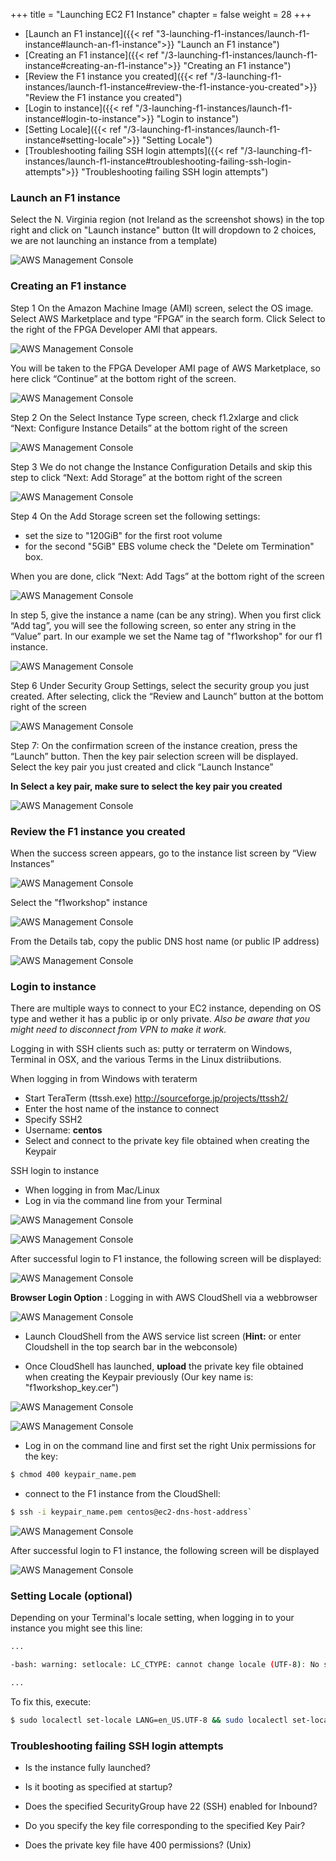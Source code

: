+++
title = "Launching EC2 F1 Instance"
chapter = false
weight = 28
+++

- [Launch an F1 instance]({{< ref "3-launching-f1-instances/launch-f1-instance#launch-an-f1-instance">}} "Launch an F1 instance")
- [Creating an F1 instance]({{< ref "/3-launching-f1-instances/launch-f1-instance#creating-an-f1-instance">}} "Creating an F1 instance")
- [Review the F1 instance you created]({{< ref "/3-launching-f1-instances/launch-f1-instance#review-the-f1-instance-you-created">}} "Review the F1 instance you created")
- [Login to instance]({{< ref "/3-launching-f1-instances/launch-f1-instance#login-to-instance">}} "Login to instance")
- [Setting Locale]({{< ref "/3-launching-f1-instances/launch-f1-instance#setting-locale">}} "Setting Locale")
- [Troubleshooting failing SSH login attempts]({{< ref "/3-launching-f1-instances/launch-f1-instance#troubleshooting-failing-ssh-login-attempts">}} "Troubleshooting failing SSH login attempts")

### Launch an F1 instance

Select the N. Virginia region (not Ireland as the screenshot shows) in the top right and click on "Launch instance" button (It will dropdown to 2 choices, we are not launching an instance from a template)

![AWS Management Console](./images/aws-console-ec2-launch-instance.png?width=80pc)

### Creating an F1 instance

Step 1 On the Amazon Machine Image (AMI) screen, select the OS image. Select AWS Marketplace and type “FPGA” in the search form. Click Select to the right of the FPGA Developer AMI that appears.

![AWS Management Console](./images/aws-console-ec2-create-f1-1.png?width=80pc)

You will be taken to the FPGA Developer AMI page of AWS Marketplace, so here click “Continue” at the bottom right of the screen.

![AWS Management Console](./images/aws-console-ec2-create-f1-1a.png?width=65pc)

Step 2 On the Select Instance Type screen, check f1.2xlarge and click “Next: Configure Instance Details” at the bottom right of the screen

![AWS Management Console](./images/aws-console-ec2-create-f1-2.png?width=75pc)

Step 3 We do not change the Instance Configuration Details and skip this step to click “Next: Add Storage” at the bottom right of the screen

![AWS Management Console](./images/aws-console-ec2-create-f1-3.png?width=75pc)

Step 4 On the Add Storage screen set the following settings: 
- set the size to "120GiB" for the first root volume 
- for the second "5GiB" EBS volume check the "Delete om Termination" box. 

When you are done, click “Next: Add Tags” at the bottom right of the screen

![AWS Management Console](./images/aws-console-ec2-create-f1-4.png?width=75pc)

In step 5, give the instance a name (can be any string). When you first click “Add tag”, you will see the following screen, so enter any string in the “Value” part. In our example we set the Name tag of "f1workshop" for our f1 instance.

![AWS Management Console](./images/aws-console-ec2-create-f1-5.png?width=75pc)

Step 6 Under Security Group Settings, select the security group you just created. After selecting, click the “Review and Launch” button at the bottom right of the screen

![AWS Management Console](./images/aws-console-ec2-create-f1-6.png?width=75pc)

Step 7: On the confirmation screen of the instance creation, press the “Launch” button. Then the key pair selection screen will be displayed. Select the key pair you just created and click “Launch Instance”

**In Select a key pair, make sure to select the key pair you created**

![AWS Management Console](./images/aws-console-ec2-create-f1-7.png?width=75pc)

### Review the F1 instance you created

When the success screen appears, go to the instance list screen by “View Instances”

![AWS Management Console](./images/aws-console-ec2-create-f1-8.png?width=75pc)

Select the "f1workshop" instance

![AWS Management Console](./images/aws-console-ec2-create-f1-9.png?width=75pc)

From the Details tab, copy the public DNS host name (or public IP address)

![AWS Management Console](./images/aws-console-ec2-create-f1-10.png?width=75pc)

### Login to instance

There are multiple ways to connect to your EC2 instance, depending on OS type and wether it has a public ip or only private. *Also be aware that you might need to disconnect from VPN to make it work.*

Logging in with SSH clients such as: putty or terraterm on Windows, Terminal in OSX, and the various Terms in the Linux distriibutions.

When logging in from Windows with teraterm
- Start TeraTerm (ttssh.exe) http://sourceforge.jp/projects/ttssh2/
- Enter the host name of the instance to connect
- Specify SSH2
- Username: **centos**
- Select and connect to the private key file obtained when creating the Keypair 

SSH login to instance
- When logging in from Mac/Linux 
- Log in via the command line from your Terminal

![AWS Management Console](./images/aws-console-ec2-connect-1.png?width=80pc)

![AWS Management Console](./images/aws-console-ec2-connect-6.png)

After successful login to F1 instance, the following screen will be displayed:

![AWS Management Console](./images/aws-console-ec2-connect-7.png)

**Browser Login Option** : Logging in with AWS CloudShell via a webbrowser

![AWS Management Console](./images/aws-console-ec2-connect-1.png?width=80pc)

* Launch CloudShell from the AWS service list screen (**Hint:** or enter Cloudshell in the top search bar in the webconsole)

* Once CloudShell has launched, **upload** the private key file obtained when creating the Keypair previously (Our key name is: "f1workshop_key.cer")

![AWS Management Console](./images/aws-console-ec2-connect-2.png)

![AWS Management Console](./images/aws-console-ec2-connect-3.png)

* Log in on the command line and first set the right Unix permissions for the key:

```bash 
$ chmod 400 keypair_name.pem
```

* connect to the F1 instance from the CloudShell:

```bash
$ ssh -i keypair_name.pem centos@ec2-dns-host-address`
```

![AWS Management Console](./images/aws-console-ec2-connect-4.png)

After successful login to F1 instance, the following screen will be displayed

![AWS Management Console](./images/aws-console-ec2-connect-5.png)

### Setting Locale (optional)

Depending on your Terminal's locale setting, when logging in to your instance you might see this line:

```bash
...

-bash: warning: setlocale: LC_CTYPE: cannot change locale (UTF-8): No such file or directory

...
```

To fix this, execute:

```bash
$ sudo localectl set-locale LANG=en_US.UTF-8 && sudo localectl set-locale LC_CTYPE=en_US.UTF-8
```

### Troubleshooting failing SSH login attempts

* Is the instance fully launched?

* Is it booting as specified at startup?

* Does the specified SecurityGroup have 22 (SSH) enabled for Inbound?

* Do you specify the key file corresponding to the specified Key Pair?

* Does the private key file have 400 permissions? (Unix)

